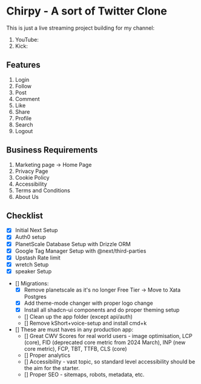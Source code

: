 # Chirpy - A sort of Twitter Clone

This is just a live streaming project building for my channel:

1. YouTube:
2. Kick:

## Features

1. Login
2. Follow
3. Post
4. Comment
5. Like
6. Share
7. Profile
8. Search
9. Logout

## Business Requirements

1. Marketing page -> Home Page
2. Privacy Page
3. Cookie Policy
4. Accessibility
5. Terms and Conditions
6. About Us

## Checklist

- [x] Initial Next Setup
- [x] Auth0 setup
- [x] PlanetScale Database Setup with Drizzle ORM
- [x] Google Tag Manager Setup with @next/third-parties
- [x] Upstash Rate limit
- [x] wretch Setup
- [x] speaker Setup
- [] Migrations:
  - [x] Remove planetscale as it's no longer Free Tier -> Move to Xata Postgres
  - [x] Add theme-mode changer with proper logo change
  - [x] Install all shadcn-ui components and do proper theming setup
  - [] Clean up the app folder (except api/auth)
  - [] Remove kShort+voice-setup and install cmd+k
- [] These are must haves in any production app:
  - [] Great CWV Scores for real world users - image optimisation, LCP (core), FID (deprecated core metric from 2024 March), INP (new core metric), FCP, TBT, TTFB, CLS (core)
  - [] Proper analytics
  - [] Accessibility - vast topic, so standard level accessibility should be the aim for the starter.
  - [] Proper SEO - sitemaps, robots, metadata, etc.
